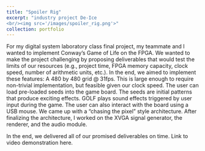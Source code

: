 ```yaml
---
title: "Spoiler Rig"
excerpt: "industry project De-Ice
<br/><img src='/images/spoiler_rig.png'>"
collection: portfolio
---
```



For my digital system laboratory class final project, my teammate and I wanted to implement Conway’s Game of Life on the FPGA. We wanted to make the project challenging by proposing deliverables that would test the limits of our resources (e.g., project time, FPGA memory capacity, clock speed, number of arithmetic units, etc.). In the end, we aimed to implement these features:
A 480 by 480 grid @ 31fps. This is large enough to require non-trivial implementation, but feasible given our clock speed.
The user can load pre-loaded seeds into the game board. The seeds are initial patterns that produce exciting effects.
GOLF plays sound effects triggered by user input during the game.
The user can also interact with the board using a USB mouse.
We came up with a “chasing the pixel” style architecture. After finalizing the architecture, I worked on the XVGA signal generator,  the renderer, and the audio module.

In the end, we delivered all of our promised deliverables on time.
Link to video demonstration here.
